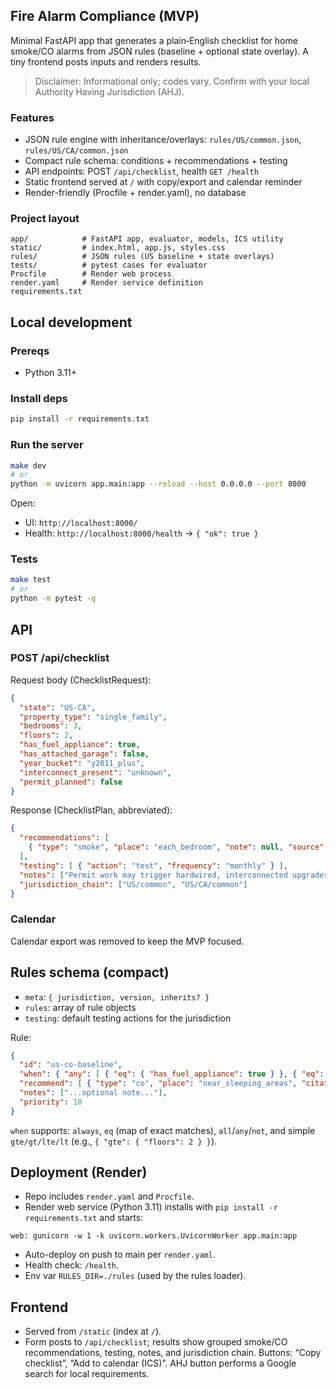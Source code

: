 ## Fire Alarm Compliance (MVP)

Minimal FastAPI app that generates a plain‑English checklist for home smoke/CO alarms from JSON rules (baseline + optional state overlay). A tiny frontend posts inputs and renders results.

> Disclaimer: Informational only; codes vary. Confirm with your local Authority Having Jurisdiction (AHJ).

### Features
- JSON rule engine with inheritance/overlays: `rules/US/common.json`, `rules/US/CA/common.json`
- Compact rule schema: conditions + recommendations + testing
- API endpoints: POST `/api/checklist`, health `GET /health`
- Static frontend served at `/` with copy/export and calendar reminder
- Render-friendly (Procfile + render.yaml), no database

### Project layout
```text
app/            # FastAPI app, evaluator, models, ICS utility
static/         # index.html, app.js, styles.css
rules/          # JSON rules (US baseline + state overlays)
tests/          # pytest cases for evaluator
Procfile        # Render web process
render.yaml     # Render service definition
requirements.txt
```

## Local development

### Prereqs
- Python 3.11+

### Install deps
```bash
pip install -r requirements.txt
```

### Run the server
```bash
make dev
# or
python -m uvicorn app.main:app --reload --host 0.0.0.0 --port 8000
```

Open:
- UI: `http://localhost:8000/`
- Health: `http://localhost:8000/health` → `{ "ok": true }`

### Tests
```bash
make test
# or
python -m pytest -q
```

## API

### POST /api/checklist
Request body (ChecklistRequest):
```json
{
  "state": "US-CA",
  "property_type": "single_family",
  "bedrooms": 3,
  "floors": 2,
  "has_fuel_appliance": true,
  "has_attached_garage": false,
  "year_bucket": "y2011_plus",
  "interconnect_present": "unknown",
  "permit_planned": false
}
```

Response (ChecklistPlan, abbreviated):
```json
{
  "recommendations": [
    { "type": "smoke", "place": "each_bedroom", "note": null, "source": "model_code", "citation": "NFPA 72" }
  ],
  "testing": [ { "action": "test", "frequency": "monthly" } ],
  "notes": ["Permit work may trigger hardwired, interconnected upgrades. Verify with your AHJ."],
  "jurisdiction_chain": ["US/common", "US/CA/common"]
}
```

### Calendar
Calendar export was removed to keep the MVP focused.

## Rules schema (compact)
- `meta`: `{ jurisdiction, version, inherits? }`
- `rules`: array of rule objects
- `testing`: default testing actions for the jurisdiction

Rule:
```json
{
  "id": "us-co-baseline",
  "when": { "any": [ { "eq": { "has_fuel_appliance": true } }, { "eq": { "has_attached_garage": true } } ] },
  "recommend": [ { "type": "co", "place": "near_sleeping_areas", "citation": "NFPA 72", "source": "model_code" } ],
  "notes": ["...optional note..."],
  "priority": 10
}
```

`when` supports: `always`, `eq` (map of exact matches), `all`/`any`/`not`, and simple `gte/gt/lte/lt` (e.g., `{ "gte": { "floors": 2 } }`).

## Deployment (Render)
- Repo includes `render.yaml` and `Procfile`.
- Render web service (Python 3.11) installs with `pip install -r requirements.txt` and starts:
```text
web: gunicorn -w 1 -k uvicorn.workers.UvicornWorker app.main:app
```
- Auto-deploy on push to main per `render.yaml`.
- Health check: `/health`.
- Env var `RULES_DIR=./rules` (used by the rules loader).

## Frontend
- Served from `/static` (index at `/`).
- Form posts to `/api/checklist`; results show grouped smoke/CO recommendations, testing, notes, and jurisdiction chain. Buttons: “Copy checklist”, “Add to calendar (ICS)”. AHJ button performs a Google search for local requirements.



